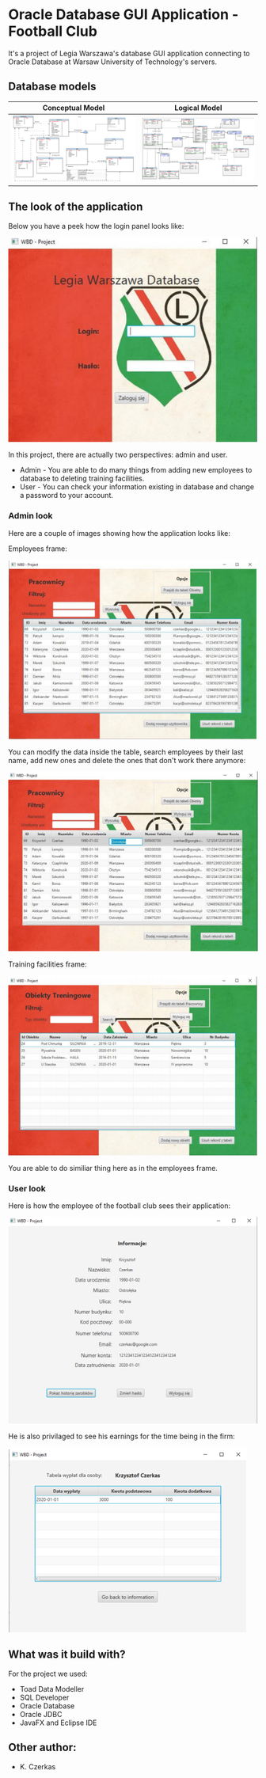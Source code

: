 # Oracle Database GUI Application - Football Club

It's a project of Legia Warszawa's database GUI application connecting to Oracle Database at Warsaw University of Technology's servers.

## Database models

Conceptual Model           |  Logical Model
:-------------------------:|:-------------------------:
![](https://github.com/Saiter711/FX_DB_Application/blob/master/extra/conceptual.PNG)  |  ![](https://github.com/Saiter711/FX_DB_Application/blob/master/extra/logical.PNG)


## The look of the application

Below you have a peek how the login panel looks like:

![](https://github.com/Saiter711/FX_DB_Application/blob/master/extra/main.PNG)

In this project, there are actually two perspectives: admin and user.

* Admin - You are able to do many things from adding new employees to database to deleting training facilities.
* User - You can check your information existing in database and change a password to your account.

### Admin look

Here are a couple of images showing how the application looks like: 

Employees frame: 

![](https://github.com/Saiter711/FX_DB_Application/blob/master/extra/admin1.PNG)

You can modify the data inside the table, search employees by their last name, add new ones and delete the ones that don't work there anymore:

![](https://github.com/Saiter711/FX_DB_Application/blob/master/extra/admin2.PNG)


Training facilities frame:

![](https://github.com/Saiter711/FX_DB_Application/blob/master/extra/admin3.PNG)

You are able to do similiar thing here as in the employees frame.

### User look

Here is how the employee of the football club sees their application:

![](https://github.com/Saiter711/FX_DB_Application/blob/master/extra/user1.PNG)

He is also privilaged to see his earnings for the time being in the firm: 

![](https://github.com/Saiter711/FX_DB_Application/blob/master/extra/user2.PNG)


## What was it build with?

For the project we used:
* Toad Data Modeller
* SQL Developer
* Oracle Database
* Oracle JDBC
* JavaFX and Eclipse IDE

## Other author:
* K. Czerkas